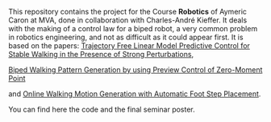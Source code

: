 This repository contains the project for the Course **Robotics** of Aymeric Caron at MVA, done in collaboration with Charles-André Kieffer. 
It deals with the making of a control law for a biped robot, a very common problem in robotics engineering, and not as difficult as it could appear first.
It is based on the papers: 
[Trajectory Free Linear Model Predictive Control for Stable Walking in the Presence of Strong Perturbations](https://ieeexplore.ieee.org/abstract/document/4115592), 

[ Biped Walking Pattern Generation by using Preview Control of Zero-Moment Point](https://www.researchgate.net/publication/4041375_Biped_walking_pattern_generation_by_using_preview_control_of_zero-moment_point)

and [Online Walking Motion Generation with Automatic Foot Step Placement](https://inria.hal.science/inria-00391408v1/document).

You can find here the code and the final seminar poster.